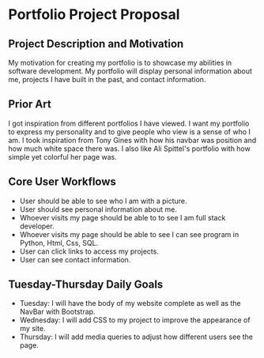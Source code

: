# Portfolio Project Proposal 
## Project Description and Motivation
My motivation for creating my portfolio is to showcase my abilities in software development. My portfolio will display personal information about me, projects I have built in the past, and contact information. 
## Prior Art
I got inspiration from different portfolios I have viewed. I want my portfolio to express my personality and to give people who view is a sense of who I am. I took inspiration from Tony Gines with how his navbar was position and how much white space there was. I also like Ali Spittel's portfolio with how simple yet colorful her page was. 
## Core User Workflows
 - User should be able to see who I am with a picture. 
 - User should see personal information about me.
 - Whoever visits my page should be able to to see I am full stack developer.
 - Whoever visits my page should be able to see I can see program in Python, Html, Css, SQL. 
 - User can click links to access my projects. 
 - User can see contact information. 
## Tuesday-Thursday Daily Goals
 - Tuesday: I will have the body of my website complete as well as the NavBar with Bootstrap. 
 - Wednesday: I will add CSS to my project to improve the appearance of my site.
 - Thursday: I will add media queries to adjust how different users see the page. 